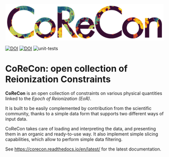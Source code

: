 ![](logo.png)

[![DOI](https://zenodo.org/badge/224433919.svg)](https://zenodo.org/badge/latestdoi/224433919)
[![DOI](https://joss.theoj.org/papers/10.21105/joss.05407/status.svg)](https://doi.org/10.21105/joss.05407)
![unit-tests](https://github.com/EGaraldi/corecon/actions/workflows/unit-tests.yml/badge.svg)


CoReCon: open collection of Reionization Constraints
====================================================

**CoReCon** is an open collection of constraints on various physical
quantities linked to the *Epoch of Reionization (EoR)*.

It is built to be easily complemented by contribution from the scientific
community, thanks to a simple data form that supports two different ways of
input data.

CoReCon takes care of loading and interpreting the data, and presenting them
in an organic and ready-to-use way. It also implement simple slicing capabilities,
which allow to perform simple data filtering.

See https://corecon.readthedocs.io/en/latest/ for the latest documentation.
